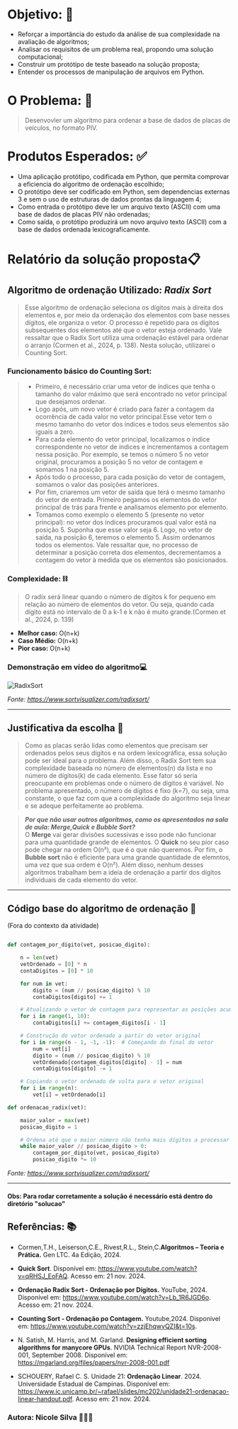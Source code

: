 # Objetivo: 🚀

- Reforçar a importância do estudo da análise de sua complexidade na avaliação de algoritmos;
- Analisar os requisitos de um problema real, propondo uma solução computacional;
- Construir um protótipo de teste baseado na solução proposta;
- Entender os processos de manipulação de arquivos em Python.

# O Problema: 📍

>  Desenvovler um algoritmo para ordenar a base de dados de placas de veículos, no formato PIV. 

# Produtos Esperados: ✅

- Uma aplicação protótipo, codificada em Python, que permita comprovar a eficiencia do algoritmo de ordenação escolhido;
- O protótipo deve ser codificado em Python, sem dependencias externas 3 e sem o uso de estruturas de dados prontas da linguagem 4;
- Como entrada o protótipo deve ler um arquivo texto (ASCII) com uma base de dados de placas PIV não ordenadas;
- Como saída, o protótipo produzirá um novo arquivo texto (ASCII) com a base de dados ordenada lexicograficamente.

# Relatório da solução proposta📋

## Algoritmo de ordenação Utilizado: _Radix Sort_ 

> Esse algoritmo de ordenação seleciona os dígitos mais à direita dos elementos e, por meio da ordenação dos elementos com base nesses dígitos, ele organiza o vetor. O processo é repetido para os  dígitos subsequentes dos elementos até que o vetor esteja ordenado. Vale ressaltar que o Radix Sort utiliza uma ordenação estável para ordenar o arranjo (Cormen et al., 2024, p. 138). Nesta solução, utilizarei o Counting Sort.

### Funcionamento básico do Counting Sort:
> - Primeiro, é necessário criar uma vetor de índices que tenha o tamanho do valor máximo  que será encontrado no vetor principal que desejamos ordenar. 
> - Logo após, um novo vetor é criado para fazer a contagem da ocorrência de cada valor no vetor principal.Esse vetor tem o mesmo tamanho do vetor dos índices e todos seus elementos são iguais a zero.
> - Para cada elemento do vetor principal, localizamos o índice correspondente no vetor de índices e incrementamos a contagem nessa posição.
Por exemplo, se temos o número 5 no vetor original, procuramos a posição 5 no vetor de contagem e somamos 1 na posição 5. 
> - Após todo o processo, para cada posição do vetor de contagem, somamos o valor das posições anteriores.
> - Por fim, criaremos um vetor de saída que terá o mesmo tamanho do vetor de entrada. Primeiro pegamos os elementos do vetor principal de trás para frente  e analisamos elemento por elemento. 
> - Tomamos como exemplo o elemento 5 (presente no vetor principal): no vetor dos índices procuramos qual valor está na posição 5. Suponha que esse valor seja 6. Logo, no vetor de saída, na posição 6, teremos o elemento 5. Assim ordenamos todos os elementos. Vale ressaltar que, no processo de determinar a posição correta dos elementos, decrementamos a contagem do vetor à medida que os elementos são posicionados. 

### Complexidade: ⛓️

> O radix será linear quando o número de dígitos  k for pequeno em relação ao número de elementos do vetor. Ou seja, quando cada dígito está no intervalo de 0 a k-1  e k não é muito grande.(Cormen et al., 2024, p. 139)

- **Melhor caso:** O(n+k)
- **Caso Médio:** O(n+k)
- **Pior caso:** O(n+k)

### Demonstração em vídeo do algoritmo💻

![RadixSort](https://github.com/MATA40-EDA-2024-2/atividade-unidade-i-Nicolesilvaa/blob/main/imgs/RadixSort.gif)

_Fonte: https://www.sortvisualizer.com/radixsort/_

*** 
## Justificativa da escolha 📌

> Como as placas serão lidas como elementos que precisam ser ordenados pelos seus dígitos e na ordem lexicográfica, essa solução pode ser ideal para o problema. Além disso, o Radix Sort tem sua complexidade baseada no número de elementos(n) da lista e no número de dígitos(k) de cada elemento. Esse fator só seria preocupante em problemas onde o número de dígitos é variável. No problema apresentado, o número de dígitos é fixo (k=7), ou seja, uma constante, o que faz com que a complexidade do algoritmo seja linear e se adeque perfeitamente ao problema.

> **_Por que não usar outros algoritmos, como os apresentados na sala de aula: Merge,Quick e Bubble Sort?_**   
O **Merge** vai gerar divisões  sucessivas e isso pode não funcionar para uma quantidade grande de elementos. O **Quick** no seu pior caso pode chegar na ordem O(n²), que é o que não queremos. Por fim, o **Bubble sort** não é eficiente para uma grande quantidade de elemntos, uma vez que sua ordem é O(n²). Além disso, nenhum desses algoritmos trabalham bem a ideia de ordenação a partir dos dígitos individuais de cada elemento do vetor.

***
## Código base do algoritmo de ordenação 👾
(Fora do contexto da atividade)

```python

def contagem_por_digito(vet, posicao_digito): 

    n = len(vet)
    vetOrdenado = [0] * n
    contaDigitos = [0] * 10

    for num in vet:
        digito = (num // posicao_digito) % 10
        contaDigitos[digito] += 1

    # Atualizando o vetor de contagem para representar as posições acumuladas
    for i in range(1, 10):
        contaDigitos[i] += contagem_digitos[i - 1]

    # Construção do vetor ordenado a partir do vetor original
    for i in range(n - 1, -1, -1):  # Começando do final do vetor
        num = vet[i]
        digito = (num // posicao_digito) % 10
        vetOrdenado[contagem_digitos[digito] - 1] = num
        contaDigitos[digito] -= 1

    # Copiando o vetor ordenado de volta para o vetor original
    for i in range(n):
        vet[i] = vetOrdenado[i]

def ordenacao_radix(vet):

    maior_valor = max(vet)
    posicao_digito = 1

    # Ordena até que o maior número não tenha mais dígitos a processar
    while maior_valor // posicao_digito > 0:
        contagem_por_digito(vet, posicao_digito)
        posicao_digito *= 10

```
_Fonte: https://www.sortvisualizer.com/radixsort/_

***
#### **Obs: Para rodar corretamente a solução é necessário está dentro do diretório "solucao"**

## Referências: 📚

- Cormen,T.H., Leiserson,C.E., Rivest,R.L., Stein,C.**Algoritmos – Teoria e Prática.** Gen LTC. 4a Edição, 2024.
- **Quick Sort**. Disponível em: https://www.youtube.com/watch?v=qRHSJ_EoFAQ. Acesso em: 21 nov. 2024.

- **Ordenação Radix Sort - Ordenação por Dígitos.** YouTube, 2024. Disponível em: https://www.youtube.com/watch?v=Lb_1R6JGD6o. Acesso em: 21 nov. 2024.

- **Counting Sort - Ordenação po Contagem.** Youtube,2024. Disponível em: https://www.youtube.com/watch?v=zzjEhqwvQZI&t=10s.

- N. Satish, M. Harris, and M. Garland. **Designing efficient sorting algorithms for manycore GPUs**. NVIDIA Technical Report NVR-2008-001, September 2008. Disponível em: https://mgarland.org/files/papers/nvr-2008-001.pdf

- SCHOUERY, Rafael C. S. Unidade 21: **Ordenação Linear**. 2024. Universidade Estadual de Campinas. Disponível em: https://www.ic.unicamp.br/~rafael/slides/mc202/unidade21-ordenacao-linear-handout.pdf. Acesso em: 21 nov. 2024.

### Autora: Nicole Silva 🧙🏿‍♀️
